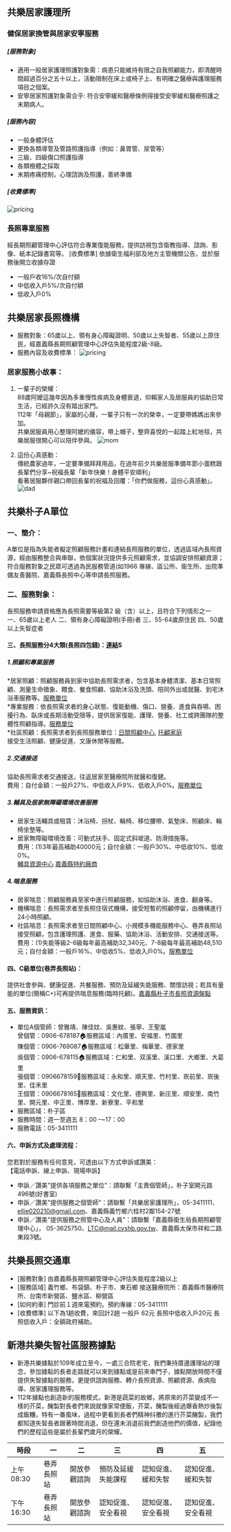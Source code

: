 ## 共樂居家護理所
### 健保居家換管與居家安寧服務
##### [服務對象]
- 適用一般居家護理照護對象需：病患只能維持有限之自我照顧能力，即清醒時間超過百分之五十以上，活動限制在床上或椅子上、有明確之醫療與護理服務項目之個案。    
- 安寧居家照護對象需合乎: 符合安寧緩和醫療條例得接受安寧緩和醫療照護之末期病人。
##### [服務內容]
- 一般身體評估
- 更換各類導管及管路照護指導（例如：鼻胃管、尿管等）
- 三級、四級傷口照護指導
- 各類檢體之採取
- 末期疼痛控制，心理諮詢及照護，善終準備
##### [收費標準]

![pricing](./assets/pricing.png)

### 長照專業服務
經長期照顧管理中心評估符合專業復能服務，提供訪視包含衛教指導、諮詢、影像、紙本記錄書寫等。
[收費標準]
依據衛生福利部及地方主管機關公告，並於服務後開立收據存證
- 一般戶收16%/次自付額
- 中低收入戶5%/次自付額
- 低收入戶0%


## 共樂居家長照機構
- 服務對象：65歲以上、領有身心障礙證明、50歲以上失智者、55歲以上原住民，經嘉義縣長期照顧管理中心評估失能程度2級-8級。
- 服務內容及收費標準：
![pricing](./assets/pricing2.png)

### 居家服務小故事：
1. 一輩子的榮耀：    
88歲阿嬤這幾年因為多重慢性疾病及身體衰退，仰賴家人及居服員的協助日常生活，已經許久沒有踏出家門。    
112年「母親節」，家屬的心聲，一輩子只有一次的榮幸，一定要帶媽媽出來參加。    
共樂居服員用心整理阿嬤的儀容，帶上帽子，整齊喜悅的一起踏上紅地毯，共樂居服很開心可以陪伴參與。
![mom](./assets/mom.png)

1. 這份心真感動：    
傳統農家過年，一定要準備拜拜用品，在過年前夕共樂居服準備年節小蛋糕跟長輩們分享~祝福長輩「新年快樂！身體平安順利」    
看著居服夥伴親口帶回長輩的祝福及回覆：「你們做服務，這份心真感動」。
![dad](./assets/dad.jpeg)

## 共樂朴子A單位
### 一、簡介：
A單位是指為失能者擬定照顧服務計畫和連結長照服務的單位，透過區域內長照資源，經由服務整合與串聯，依個案狀況提供多元照顧需求，並協調安排照顧資源；符合服務對象之民眾可透過為民服務管道(如1966 專線、區公所、衛生所、出院準備友善醫院、嘉義縣長照中心等申請長照服務。

### 二、服務對象：
長照服務申請資格應為長照需要等級第2 級（含）以上，且符合下列情形之一
一、65歲以上老人
二、領有身心障礙證明(手冊)者
三、55-64歲原住民
四、50歲以上失智症者

#### 三、長照服務分4大類(長照四包錢)：[連結](https://ltccenter.cyhg.gov.tw/cp.aspx?n=F7AEF7883C88532B)S
##### 1.照顧和專業服務
*居家照顧：照顧服務員到家中協助長照需求者，包含基本身體清潔、基本日常照顧、測量生命徵象、餵食、餐食照顧、協助沐浴及洗頭、陪同外出或就醫、到宅沐浴車服務等。[服務單位](https://nextws.cyhg.gov.tw/001/Upload/1518/relfile/17496/6832/d971e3da-13cd-46ff-9ca3-faa43f72ab8f.pdf)    
*專業服務：依長照需求者的身心狀態、復能動機、傷口、營養、進食與吞嚥、困擾行為、臥床或長期活動受限等，提供居家復能、護理、營養、社工或跨團隊的整體性照顧指導。[服務單位](https://nextws.cyhg.gov.tw/001/Upload/1518/relfile/17496/6439/0ee31373-773b-4c55-bb7d-51dddae83c74.pdf)  
*社區照顧：長照需求者到長照服務單位：[日間照顧中心](https://nextws.cyhg.gov.tw/Download.ashx?u=LzAwMS9VcGxvYWQvMTUxOC9ja2ZpbGUvM2EzMzVkNDQtODU1My00NjgzLTgwNjEtOTgyNjI2MWVlYjI5LnBkZg%3d%3d&n=MTEy5bm0KOW7tue6jCnnpL7ljYDlvI%2fml6XplpPnhafpoafkuK3lv4Plj4rlsI%2fopo%2fmqZ8oMTEyMDQxMikucGRm&Icon=.pdf),
[托顧家庭](https://nextws.cyhg.gov.tw/001/Upload/1518/relfile/17496/6832/e7f84faf-7c97-4e23-be99-dbe7f76a109f.pdf)  
接受生活照顧、健康促進、文康休閒等服務。
##### 2.交通接送
協助長照需求者交通接送，往返居家至醫療院所就醫和復健。  
費用：自付金額：一般戶27%、中低收入戶9%、低收入戶0%。[服務單位](https://nextws.cyhg.gov.tw/001/Upload/1518/relfile/17496/6418/1a40a27f-329f-47d3-ba34-812b44b47da6.pdf)
##### 3.輔具及居家無障礙環境改善服務
* 居家生活輔具或租賃：沐浴椅、拐杖、輪椅、移位腰帶、氣墊床、照顧床、輪椅坐墊等。  
* 居家無障礙環境改善：可動式扶手、固定式斜坡道、防滑措施等。  
費用：(1)3年最高補助40000元；自付金額：一般戶30%、中低收10%、低收0%。  
[輔具資源中心](https://chiayiat.tw/shownews.php?id=569)
[嘉義縣特約廠商](https://docs.google.com/spreadsheets/d/e/2PACX-1vRPxACO4v-lRQfWrYBeMRITcQ_5xg24UUfy0z72yV_gViuB9s1LCnvkCnqBlahC_JdLIXCb9tB10xG3/pubhtml)
##### 4.喘息服務
* 居家喘息：照顧服務員至家中進行照顧服務，如協助沐浴、進食、翻身等。
* 機構喘息：長照需求者至長照住宿式機構，接受短暫的照顧停留，由機構進行24小時照顧。
* 社區喘息：長照需求者至日間照顧中心、小規模多機能服務中心、巷弄長照站接受照顧，包含護理照護、進食、服藥、協助沐浴、活動安排、交通接送等。
費用：(1)失能等級2-6級每年最高補助32,340元、7-8級每年最高補助48,510元；自付金額：一般戶16%、中低收5%、低收入戶0%。[服務單位](https://nextws.cyhg.gov.tw/001/Upload/1518/relfile/17496/6440/26a9a85e-ddd3-4572-913d-07ce7b5a0703.pdf)

#### 四、C級單位(巷弄長照站)：
提供社會參與、健康促進、共餐服務、預防及延緩失能服務、關懷訪視；若具有量能的單位(簡稱C+)可再提供喘息服務(臨時托顧)。[嘉義縣朴子市長照資源盤點](https://nextws.cyhg.gov.tw/Download.ashx?u=LzAwMS9VcGxvYWQvMTUxOC9yZWxmaWxlLzE3NDk2LzY0MTgvOWJjNzc0NDMtNWU1NC00ZjlkLThlMzMtN2MxZjQxOGFlNzFmLnBkZg%3d%3d&n=Mi7mnLTlrZDluILplbfnhafos4fmupDnm6Tpu57lnLDlnJYucGRm)
#### 五、服務資訊：
* 單位A個管師：曾雅靖、陳佳妏、吳惠紋、張寧、王聖嵐  
曾個管：0906-678187🏠服務區域：內厝里、安福里、竹圍里  
陳個管：0906-769087🏠服務區域：松華里、梅華里、德家里  
吳個管：0906-678115🏠服務區域：仁和里、双溪里、溪口里、大鄉里、大葛里  
張個管：0906678159🏡服務區域：永和里、順天里、竹村里、崁前里、崁後里、佳禾里  
王個管：0906678165🏡服務區域：文化里、德興里、新庄里、順安里、南竹里、開元里、中正里、博厚里、新寮里、平和里  
* 服務區域：朴子區
* 服務時間：週一至週五 8：00 –~17：00
* 服務電話：05-3411111

#### 六、申訴方式及處理流程：
您若對於服務有任何意見，可透由以下方式申訴或讚美：  
【電話申訴、線上申訴、現場申訴】
* 申訴／讚美"提供各項服務之單位"：請聯繫「主責個管師」，朴子室開元路496號(好書室)
* 申訴／讚美"提供服務之個管師"：請聯繫「共樂居家護理所」，05-3411111、ellie020210@gmail.com、嘉義縣義竹鄉六桂村2鄰154-27號
* 申訴／讚美"提供服務之照管中心及人員"：請聯繫「嘉義縣衛生局長期照顧管理中心」， 05-3625750、LTC@mail.cyshb.gov.tw、嘉義縣太保市祥和二路東段3號。

## 共樂長照交通車
- [服務對象] 由嘉義縣長期照顧管理中心評估失能程度2級以上
- [服務區域]
義竹鄉、布袋鎮、朴子市、東石鄉
接送醫療院所：嘉義縣市醫療院所、台南市新營區、鹽水區、柳營區
- [如何約車]
門診前１週來電預約。預約專線：05-3411111
- [收費標準]
以下為1趟收費，來回計2趟
一般戶 62元
長照中低收入戶20元
長照低收入戶：全額政府補助。

## 新港共樂失智社區服務據點 
* 新港共樂據點於109年成立至今，一處三合院老宅，我們秉持厝邊護理站的理念，參加據點的長者走路就可以來到據點或是前來串門子，據點開放時間不僅提供失智據點的服務，更提供諮詢服務、轉介長照資源、照顧資源、疾病指導、居家護理服務等。  
* 112年據點也創造新的服務模式，新港是蔬菜的故鄉，將原來的芥菜變成不一樣的芥菜，醃製對長者們來說就像家常便飯，芥菜，醃製後經過爆香熱炒後製成飯糰，特有一番風味，過程中更看到長者們精神抖擻的進行芥菜醃製，我們都知道失智長者跟著時間消退，但在還未消退前我們創造他們的價值，紀錄他們的歷程這些是屬於長輩們歲月的榮耀。

|時段|一|二|三|四|五|
|-|-|-|-|-|-|
|上午08:30|巷弄長照站|開放參觀諮詢|預防及延緩失能課程|認知促進、緩和失智|認知促進、緩和失智|
|下午16:30|巷弄長照站|開放參觀諮詢|認知促進、安全看視|認知促進、安全看視|認知促進、安全看視|